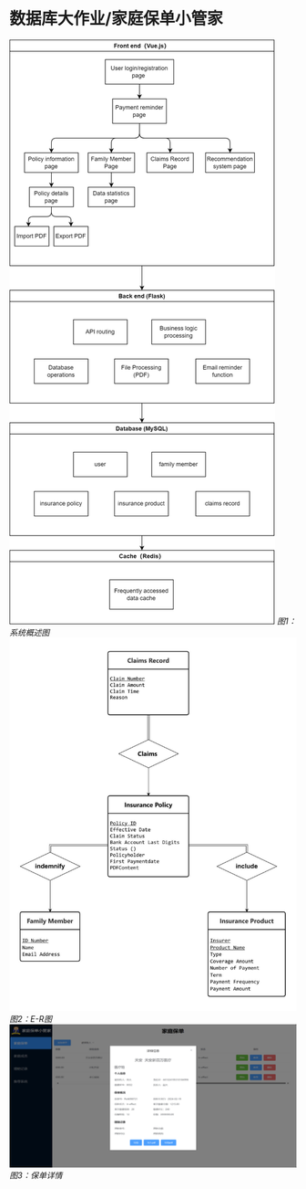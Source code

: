 # 数据库大作业/家庭保单小管家
![系统概述图](readme/1.drawio.png)
*图1：系统概述图*
![E-R图](readme/2.jpg)
*图2：E-R图*
![保单详情](readme/3.png)
*图3：保单详情*
